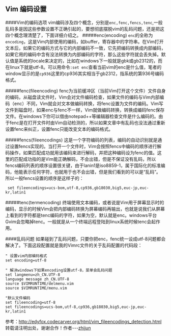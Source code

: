 Vim 编码设置
------------
####Vim的编码选项
vim编码涉及四个概念，分别是`enc,fenc,fencs,tenc`,一般乱码多是因这些参数设置不正确引起的，要想彻底摆脱vim的乱码问题，还是把这四个概念理清楚了，下面详细介绍之。
#####enc(encoding)
`enc`的全称为`encoding`，这是Vim内部使用的编码，如buffer，寄存器中的字符串。在Vim打开文本后，如果它的编码方式与它的内部编码不一致，它先把编码转换成内部编码，如果它用的编码中含有没法转换为内部编码的字符，那么这些字符就会丢失掉。默认值是系统的locale来决定的，比如在windows下一般就是gbk或gb2312的，而在linux下就是utf-8。可以用命令`:set enc`查看当前vim的enc是什么值，笔者的window显示的是`cp936`这里的cp936其实相当于gb2312，指系统的第936号编码格式。  

#####fenc(fileencoding)
fenc为当前缓冲区（当前Vim打开这个文件）文件自身的编码，从磁盘读文件时，Vim会对文件编码检查，如果文件的编码与Vim内部编码（enc）不同，Vim就会对文本做编码转换，将fenc设置为文件的编码。Vim写文件到磁盘时，如果enc与fenc不一样，Vim就做编码转换，转换成编码fenc保存文件。在windows下你可以借由notepad++等编辑器检查文件是什么编码的。由于fenc是在打开文件时由Vim自动检测的，所以如果文章中有乱码也没法通过重新设置fenc来纠正，设置fenc只能改变文本的编码格式。

#####fencs(fileencodings)
这是一个字符编码的列表，编码的自动识别就是通过设置fencs实现的。当打开一个文件时，Vim会按照fencs中编码的顺序进行解码操作，如果匹配成功就用该编码来进行解码，并把这种编码设为fenc的值。这里的匹配成功指的是Vim能正确解码，不会出错，但是不保证没有乱码，所以fencs编码列表的顺序设置很关键，由于lanin1是iso8859-1，属于国际化的标准编码，他能表示任何字符，也就用于也不会出错，但是我们看到的可以是“乱码”。
所以一般fencs设置的顺序是这样子的：  
     
     set fileencodings=ucs-bom,utf-8,cp936,gb18030,big5,euc-jp,euc-kr,latin1


#####tenc(termencoding)
终端使用文本编码，或者说是Vim用于屏幕显示时的编码，显示的时候Vim会把内部编码转换为屏幕编码再输出，也就是说我们从屏幕上看到的字符都是tenc编码的字符，如果为空，默认就是enc。windows平台Gvim会忽略掉tenc。一般就是从一个终端远程登陆到linux系统时候tenc会起作用。

####乱码问题
如果碰到了乱码问题，只要你把enc，fenc统一设成utf-8问题都会解决了。下面这段配置就是我的Vimrc文件的关于乱码配置的代码段：  

    " 设置vim内部编码格式
    set encoding=utf-8
    
    " 解决windows下如果encoding设置utf-8，菜单会乱码问题
    set langmenu=zh_CN.UTF-8
    language message zh_CN.UTF-8
    source $VIMRUNTIME/delmenu.vim
    source $VIMRUNTIME/menu.vim
    
    "默认文件编码
    set fileencoding=utf-8 
    set fileencodings=ucs-bom,utf-8,cp936,gb18030,big5,euc-jp,euc-kr,latin1

参考：http://edyfox.codecarver.org/html/vim_fileencodings_detection.html
转载请注明出处，谢谢合作！作者---[zhijun](http://weibo.com/527355345) 
